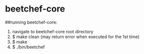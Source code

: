 # beetchef-core

##running beetchef-core:

1. navigate to beetchef-core root directory
2. $ make clean (may return error when executed for the 1st time)
3. $ make
4. $ ./bin/beetchef